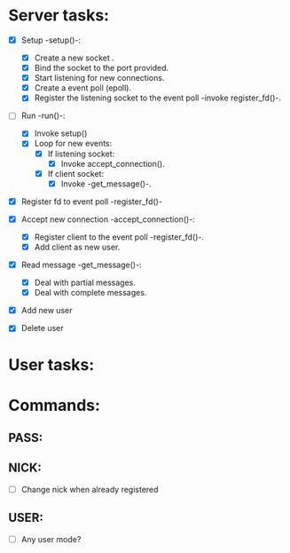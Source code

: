 # Server tasks:
- [x] Setup -setup()-:
  - [x] Create a new socket .
  - [x] Bind the socket to the port provided.
  - [x] Start listening for new connections.
  - [x] Create a event poll (epoll).
  - [x] Register the listening socket to the event poll -invoke register_fd()-.
- [ ] Run -run()-:
  - [x] Invoke setup()
  - [x] Loop for new events:
    - [x] If listening socket:
      - [x] Invoke accept_connection().
    - [x] If client socket:
      - [x] Invoke -get_message()-.

- [x] Register fd to event poll -register_fd()-

- [x] Accept new connection -accept_connection()-:
  - [x] Register client to the event poll -register_fd()-.
  - [x] Add client as new user.

- [x] Read message -get_message()-:
  - [x] Deal with partial messages.
  - [x] Deal with complete messages.

- [x] Add new user

- [x] Delete user

# User tasks:

# Commands:
## PASS:
## NICK:
- [ ] Change nick when already registered
## USER:
- [ ] Any user mode?

